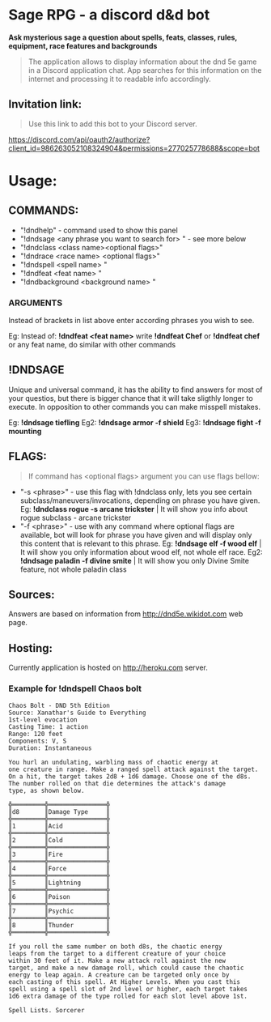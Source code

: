 
# Sage RPG - a discord d&d bot
**Ask mysterious sage a question about spells, feats, classes, rules, equipment, race features and backgrounds**
> The application allows to display information about the dnd 5e game in 
> a Discord application chat.
>  App searches for this information on the internet and processing it to readable info accordingly.

## Invitation link:
> Use this link to add this bot to your Discord server.

https://discord.com/api/oauth2/authorize?client_id=986263052108324904&permissions=277025778688&scope=bot

 
# Usage:
## COMMANDS:
- "!dndhelp" - command used to show this panel
- "!dndsage \<any  phrase  you  want  to  search  for> <optional  flags>" - see more below
- "!dndclass \<class  name>\<optional  flags>"
- "!dndrace \<race  name> \<optional  flags>"
- "!dndspell \<spell  name> "
- "!dndfeat \<feat  name> "
- "!dndbackground \<background  name> "
### ARGUMENTS
Instead of brackets in list above enter according phrases you wish to see.

Eg: Instead of: **!dndfeat \<feat  name>** write **!dndfeat Chef** or **!dndfeat chef** or any feat name, do similar with other commands

## !DNDSAGE

Unique and universal command, it has the ability to find answers for most of your questios, but there is bigger chance that it will take sligthly longer to execute. In opposition to other commands you can make misspell mistakes.

 Eg: **!dndsage tiefling** 
 Eg2: **!dndsage armor -f shield** 
 Eg3: **!dndsage fight -f mounting**

  
## FLAGS:

> If command has \<optional  flags> argument you can use flags bellow:

- "-s \<phrase>" - use this flag with !dndclass only, lets you see certain
subclass/maneuvers/invocations, depending on phrase you have given.
Eg: **!dndclass rogue -s arcane trickster** | It will show you info about rogue subclass - arcane trickster
- "-f \<phrase>" - use with any command where optional flags are available, bot will look for phrase you have given and will display only this content that is relevant to this phrase.
Eg: **!dndsage elf -f wood elf** | It will show you only information about wood elf, not whole elf race.
Eg2: **!dndsage paladin -f divine smite** | It will show you only Divine Smite feature, not whole paladin class

## Sources:
Answers are based on information from http://dnd5e.wikidot.com web page.

## Hosting:
Currently application is hosted on http://heroku.com server.

### Example for !dndspell Chaos bolt
```
Chaos Bolt - DND 5th Edition
Source: Xanathar's Guide to Everything 
1st-level evocation 
Casting Time: 1 action 
Range: 120 feet 
Components: V, S 
Duration: Instantaneous 

You hurl an undulating, warbling mass of chaotic energy at 
one creature in range. Make a ranged spell attack against the target. 
On a hit, the target takes 2d8 + 1d6 damage. Choose one of the d8s. 
The number rolled on that die determines the attack's damage 
type, as shown below.
    
╬═════════╬════════════════╬
║d8       ║Damage Type     ║
╬═════════╬════════════════╬
║1        ║Acid            ║
╬═════════╬════════════════╬
║2        ║Cold            ║
╬═════════╬════════════════╬
║3        ║Fire            ║
╬═════════╬════════════════╬
║4        ║Force           ║
╬═════════╬════════════════╬
║5        ║Lightning       ║
╬═════════╬════════════════╬
║6        ║Poison          ║
╬═════════╬════════════════╬
║7        ║Psychic         ║
╬═════════╬════════════════╬
║8        ║Thunder         ║
╬═════════╬════════════════╬

If you roll the same number on both d8s, the chaotic energy
leaps from the target to a different creature of your choice 
within 30 feet of it. Make a new attack roll against the new 
target, and make a new damage roll, which could cause the chaotic 
energy to leap again. A creature can be targeted only once by 
each casting of this spell. At Higher Levels. When you cast this 
spell using a spell slot of 2nd level or higher, each target takes 
1d6 extra damage of the type rolled for each slot level above 1st. 

Spell Lists. Sorcerer
```